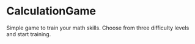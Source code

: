 # CalculationGame

Simple game to train your math skills.
Choose from three difficulty levels and start training.

